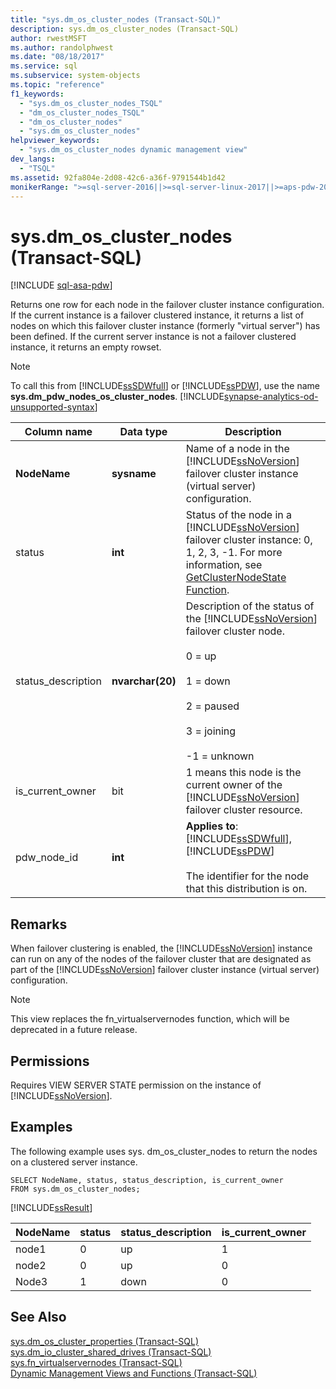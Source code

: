 ```yaml
---
title: "sys.dm_os_cluster_nodes (Transact-SQL)"
description: sys.dm_os_cluster_nodes (Transact-SQL)
author: rwestMSFT
ms.author: randolphwest
ms.date: "08/18/2017"
ms.service: sql
ms.subservice: system-objects
ms.topic: "reference"
f1_keywords:
  - "sys.dm_os_cluster_nodes_TSQL"
  - "dm_os_cluster_nodes_TSQL"
  - "dm_os_cluster_nodes"
  - "sys.dm_os_cluster_nodes"
helpviewer_keywords:
  - "sys.dm_os_cluster_nodes dynamic management view"
dev_langs:
  - "TSQL"
ms.assetid: 92fa804e-2d08-42c6-a36f-9791544b1d42
monikerRange: ">=sql-server-2016||>=sql-server-linux-2017||>=aps-pdw-2016||=azure-sqldw-latest"
---
```

# sys.dm_os_cluster_nodes (Transact-SQL)
[!INCLUDE [sql-asa-pdw](../../includes/applies-to-version/sql-asa-pdw.md)]

Returns one row for each node in the failover cluster instance configuration. If the current instance is a failover clustered instance, it returns a list of nodes on which this failover cluster instance (formerly "virtual server") has been defined. If the current server instance is not a failover clustered instance, it returns an empty rowset.  
  
> [!NOTE]  
> To call this from [!INCLUDE[ssSDWfull](../../includes/sssdwfull-md.md)] or [!INCLUDE[ssPDW](../../includes/sspdw-md.md)], use the name **sys.dm_pdw_nodes_os_cluster_nodes**. [!INCLUDE[synapse-analytics-od-unsupported-syntax](../../includes/synapse-analytics-od-unsupported-syntax.md)]  
  
|Column name|Data type|Description|  
|-----------------|---------------|-----------------|  
|**NodeName**|**sysname**|Name of a node in the [!INCLUDE[ssNoVersion](../../includes/ssnoversion-md.md)] failover cluster instance (virtual server) configuration.|  
|status|**int**|Status of the node in a [!INCLUDE[ssNoVersion](../../includes/ssnoversion-md.md)] failover cluster instance: 0, 1, 2, 3, -1. For more information, see [GetClusterNodeState Function](/windows/win32/api/clusapi/nf-clusapi-getclusternodestate).|  
|status_description|**nvarchar(20)**|Description of the status of the [!INCLUDE[ssNoVersion](../../includes/ssnoversion-md.md)] failover cluster node.<br /><br /> 0 = up<br /><br /> 1 = down<br /><br /> 2 = paused<br /><br /> 3 = joining<br /><br /> -1 = unknown|  
|is_current_owner|bit|1 means this node is the current owner of the [!INCLUDE[ssNoVersion](../../includes/ssnoversion-md.md)] failover cluster resource.|  
|pdw_node_id|**int**|**Applies to**: [!INCLUDE[ssSDWfull](../../includes/sssdwfull-md.md)], [!INCLUDE[ssPDW](../../includes/sspdw-md.md)]<br /><br /> The identifier for the node that this distribution is on.|  
  
## Remarks  
 When failover clustering is enabled, the [!INCLUDE[ssNoVersion](../../includes/ssnoversion-md.md)] instance can run on any of the nodes of the failover cluster that are designated as part of the [!INCLUDE[ssNoVersion](../../includes/ssnoversion-md.md)] failover cluster instance (virtual server) configuration.  
  
> [!NOTE]  
> This view replaces the fn_virtualservernodes function, which will be deprecated in a future release.  
  
## Permissions  
 Requires VIEW SERVER STATE permission on the instance of [!INCLUDE[ssNoVersion](../../includes/ssnoversion-md.md)].  
  
## Examples  
 The following example uses sys. dm_os_cluster_nodes to return the nodes on a clustered server instance.  
  
```  
SELECT NodeName, status, status_description, is_current_owner   
FROM sys.dm_os_cluster_nodes;  
```  
  
 [!INCLUDE[ssResult](../../includes/ssresult-md.md)]  
  
|NodeName|status|status_description|is_current_owner|  
|--------------|------------|-------------------------|------------------------|  
|node1|0|up|1|  
|node2|0|up|0|  
|Node3|1|down|0|  
  
## See Also  
 [sys.dm_os_cluster_properties &#40;Transact-SQL&#41;](../../relational-databases/system-dynamic-management-views/sys-dm-os-cluster-properties-transact-sql.md)   
 [sys.dm_io_cluster_shared_drives &#40;Transact-SQL&#41;](../../relational-databases/system-dynamic-management-views/sys-dm-io-cluster-shared-drives-transact-sql.md)   
 [sys.fn_virtualservernodes &#40;Transact-SQL&#41;](../../relational-databases/system-functions/sys-fn-virtualservernodes-transact-sql.md)   
 [Dynamic Management Views and Functions &#40;Transact-SQL&#41;](~/relational-databases/system-dynamic-management-views/system-dynamic-management-views.md)  
  
